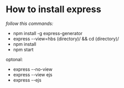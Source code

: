 # How to install express

*follow this commands:*

- npm install -g express-generator
- express --view=hbs (directory)/ && cd (directory)/
- npm install
- npm start

optonal:
- express --no-view
- express --view ejs
- express --ejs
